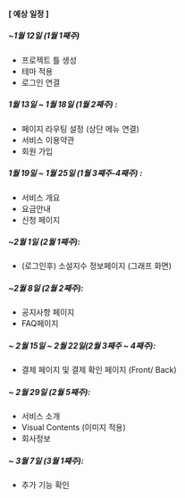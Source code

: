 #### [ 예상 일정 ] 

##### ~1월 12일 (1월 1째주)
- 프로젝트 틀 생성
- 테마 적용
- 로그인 연결

##### 1월 13일 ~ 1월 18일 (1월 2째주) :
- 페이지 라우팅 설정 (상단 메뉴 연결) 
- 서비스 이용약관 
- 회원 가입

##### 1월 19일 ~ 1월 25일 (1월 3째주-4째주) :
- 서비스 개요
- 요금안내
- 신청 페이지

##### ~2월 1일 (2월 1째주):
- (로그인후) 소설지수 정보페이지 (그래프 화면)

##### ~2월 8일 (2월 2째주):
- 공지사항 페이지
- FAQ페이지

##### ~ 2월 15일 ~ 2월 22일(2월 3째주 ~ 4째주):
- 결제 페이지 및 결제 확인 페이지 (Front/ Back)

##### ~ 2월 29일 (2월 5째주):
- 서비스 소개 
- Visual Contents (이미지 적용)
- 회사정보

##### ~ 3월 7일 (3월 1쨰주):
- 추가 기능 확인 
